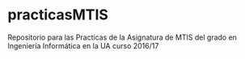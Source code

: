 # practicasMTIS
Repositorio para las Practicas de la Asignatura de MTIS del grado en Ingeniería Informática en la UA curso 2016/17

